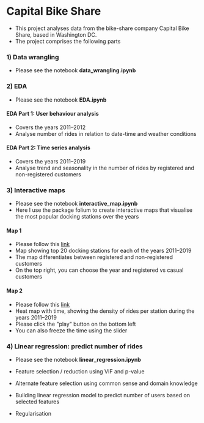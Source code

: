 # Capital Bike Share 

* This project analyses data from the bike-share company Capital Bike Share, based in Washington DC. 
* The project comprises the following parts

### 1) Data wrangling
* Please see the notebook **data_wrangling.ipynb**

### 2) EDA 
* Please see the notebook **EDA.ipynb**

#### EDA Part 1: User behaviour analysis
* Covers the years 2011–2012
* Analyse number of rides in relation to date-time and weather conditions

#### EDA Part 2: Time series analysis
* Covers the years 2011–2019
* Analyse trend and seasonality in the number of rides by registered and non-registered customers

### 3) Interactive maps
* Please see the notebook **interactive_map.ipynb**
* Here I use the package folium to create interactive maps that visualise the most popular docking stations over the years

#### Map 1
* Please follow this [link](http://nbviewer.org/github/kyungoh22/bike_analysis/blob/main/interactive_maps/top_20_stations.html)
* Map showing top 20 docking stations for each of the years 2011–2019
* The map differentiates between registered and non-registered customers
* On the top right, you can choose the year and registered vs casual customers

#### Map 2
* Please follow this [link](http://nbviewer.org/github/kyungoh22/bike_analysis/blob/main/interactive_maps/heat_map_with_time.html)
* Heat map with time, showing the density of rides per station during the years 2011–2019
* Please click the "play" button on the bottom left
* You can also freeze the time using the slider

### 4) Linear regression: predict number of rides

* Please see the notebook **linear_regression.ipynb**

* Feature selection / reduction using VIF and p-value
* Alternate feature selection using common sense and domain knowledge
* Building linear regression model to predict number of users based on selected features
* Regularisation
